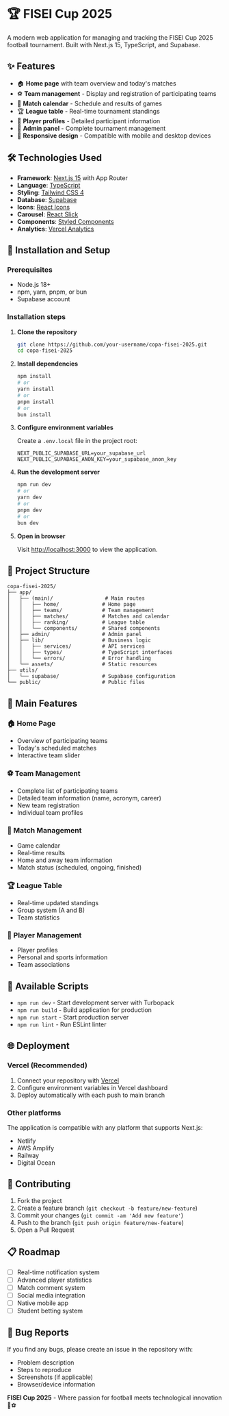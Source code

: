 # 🏆 FISEI Cup 2025

A modern web application for managing and tracking the FISEI Cup 2025 football tournament. Built with Next.js 15, TypeScript, and Supabase.

## ✨ Features

- 🏠 **Home page** with team overview and today's matches
- ⚽ **Team management** - Display and registration of participating teams
- 📅 **Match calendar** - Schedule and results of games
- 🏆 **League table** - Real-time tournament standings
- 👥 **Player profiles** - Detailed participant information
- 🔐 **Admin panel** - Complete tournament management
- 📱 **Responsive design** - Compatible with mobile and desktop devices

## 🛠️ Technologies Used

- **Framework**: [Next.js 15](https://nextjs.org/) with App Router
- **Language**: [TypeScript](https://www.typescriptlang.org/)
- **Styling**: [Tailwind CSS 4](https://tailwindcss.com/)
- **Database**: [Supabase](https://supabase.com/)
- **Icons**: [React Icons](https://react-icons.github.io/react-icons/)
- **Carousel**: [React Slick](https://react-slick.neostack.com/)
- **Components**: [Styled Components](https://styled-components.com/)
- **Analytics**: [Vercel Analytics](https://vercel.com/analytics)

## 🚀 Installation and Setup

### Prerequisites

- Node.js 18+ 
- npm, yarn, pnpm, or bun
- Supabase account

### Installation steps

1. **Clone the repository**
   ```bash
   git clone https://github.com/your-username/copa-fisei-2025.git
   cd copa-fisei-2025
   ```

2. **Install dependencies**
   ```bash
   npm install
   # or
   yarn install
   # or
   pnpm install
   # or
   bun install
   ```

3. **Configure environment variables**
   
   Create a `.env.local` file in the project root:
   ```env
   NEXT_PUBLIC_SUPABASE_URL=your_supabase_url
   NEXT_PUBLIC_SUPABASE_ANON_KEY=your_supabase_anon_key
   ```

4. **Run the development server**
   ```bash
   npm run dev
   # or
   yarn dev
   # or
   pnpm dev
   # or
   bun dev
   ```

5. **Open in browser**
   
   Visit [http://localhost:3000](http://localhost:3000) to view the application.

## 📂 Project Structure

```
copa-fisei-2025/
├── app/
│   ├── (main)/                 # Main routes
│   │   ├── home/              # Home page
│   │   ├── teams/             # Team management
│   │   ├── matches/           # Matches and calendar
│   │   ├── ranking/           # League table
│   │   └── components/        # Shared components
│   ├── admin/                 # Admin panel
│   ├── lib/                   # Business logic
│   │   ├── services/          # API services
│   │   ├── types/             # TypeScript interfaces
│   │   └── errors/            # Error handling
│   └── assets/                # Static resources
├── utils/
│   └── supabase/              # Supabase configuration
└── public/                    # Public files
```

## 🎯 Main Features

### 🏠 Home Page
- Overview of participating teams
- Today's scheduled matches
- Interactive team slider

### ⚽ Team Management
- Complete list of participating teams
- Detailed team information (name, acronym, career)
- New team registration
- Individual team profiles

### 📅 Match Management
- Game calendar
- Real-time results
- Home and away team information
- Match status (scheduled, ongoing, finished)

### 🏆 League Table
- Real-time updated standings
- Group system (A and B)
- Team statistics

### 👥 Player Management
- Player profiles
- Personal and sports information
- Team associations

## 🔧 Available Scripts

- `npm run dev` - Start development server with Turbopack
- `npm run build` - Build application for production
- `npm run start` - Start production server
- `npm run lint` - Run ESLint linter

## 🌐 Deployment

### Vercel (Recommended)

1. Connect your repository with [Vercel](https://vercel.com/new)
2. Configure environment variables in Vercel dashboard
3. Deploy automatically with each push to main branch

### Other platforms

The application is compatible with any platform that supports Next.js:
- Netlify
- AWS Amplify
- Railway
- Digital Ocean

## 🤝 Contributing

1. Fork the project
2. Create a feature branch (`git checkout -b feature/new-feature`)
3. Commit your changes (`git commit -am 'Add new feature'`)
4. Push to the branch (`git push origin feature/new-feature`)
5. Open a Pull Request

## 📋 Roadmap

- [ ] Real-time notification system
- [ ] Advanced player statistics
- [ ] Match comment system
- [ ] Social media integration
- [ ] Native mobile app
- [ ] Student betting system

## 🐛 Bug Reports

If you find any bugs, please create an issue in the repository with:
- Problem description
- Steps to reproduce
- Screenshots (if applicable)
- Browser/device information

**FISEI Cup 2025** - Where passion for football meets technological innovation 🚀⚽
